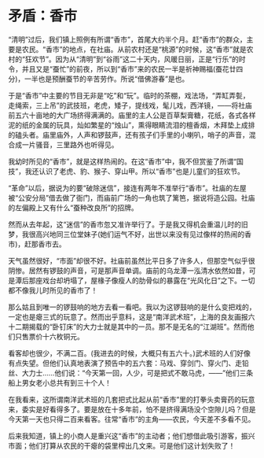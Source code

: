<link href="../../../css/style.css" rel="stylesheet" type="text/css" />

# 矛盾：香市

<div class="p">

“清明”过后，我们镇上照例有所谓“香市”，首尾大约半个月。赶“香市”的群众，主要是农民。“香市”的地点，在社庙。从前农村还是“桃源”的时候，这“香市”就是农村的“狂欢节”。因为从“清明”到“谷雨”这二十天内，风暖日丽，正是“行乐”的时令，并且又是“蚕忙”的前夜，所以到“香市”来的农民一半是祈神赐福(蚕花廿四分)，一半也是预酬蚕节的辛苦劳作。所说“借佛游春”是也。

于是“香市”中主要的节目无非是“吃”和“玩”。临时的茶棚，戏法场，“弄缸弄甏，走绳索，三上吊”的武技班，老虎，矮子，提线戏，髦儿戏，西洋镜，——将社庙前五六十亩地的大广场挤得满满的。庙里的主人公是百草梨膏糖，花纸，各式各样泥的纸的金属的玩具，灿如繁星的“烛山”，熏得眼睛流泪的檀香烟，木拜垫上成排的磕头者。庙里庙外，人声和锣鼓声，还有孩子们手里的小喇叭，哨子的声音，混合成一片骚音，三里路外也听得见。

我幼时所见的“香市”，就是这样热闹的。在这“香市”中，我不但赏鉴了所谓“国技”，我还认识了老虎、豹、猴子、穿山甲。所以“香市”也是儿童们的狂欢节。

“革命”以后，据说为的要“破除迷信”，接连有两年不准举行“香市”。社庙的左屋被“公安分局”借去做了衙门，而庙前广场的一角也筑了篱笆，据说将造公园。社庙的左偏殿上又有什么“蚕种改良所”的招牌。

然而从去年起，这“迷信”的香市忽又准许举行了。于是我又得机会重温儿时的旧梦，我很高兴地同三位堂妹子(她们运气不好，出世以来没有见过像样的热闹的香市)，赶那香市去。

天气虽然很好，“市面”却很不好。社庙前虽然比平日多了许多人，但那空气似乎很阴惨。居然有锣鼓的声音，可是那声音单调。庙前的乌龙潭一泓清水依然如昔，可是潭后那座戏台却坍塌了，屋椽子像瘦人的肋骨似的暴露在“光风化日”之下。一切都不像我儿时所见的香市了！

那么姑且到唯一的锣鼓响的地方去看一看吧。我以为这锣鼓响的是什么变把戏的，一定也是瘪三式的玩意了。然而出乎意料，这是“南洋武术班”，上海的良友画报六十二期揭载的“卧钉床”的大力士就是其中的一员。那不是无名的“江湖班”。然而他们只售票价十六枚铜元。

看客却也很少，不满二百。(我进去的时候，大概只有五六十。)武术班的人们好像有点失望。但他们认真地表演了预告中的五六套：马戏、穿剑门、穿火门、走铅丝、大力士……他们说：“今天第一回，人少，可是把式不敢马虎，——”他们三条船上男女老小总共有到三十个人！

在我看来，这所谓南洋武术班的几套把式比起从前“香市”里的打拳头卖膏药的玩意来，委实是好看得多了。要是放在十多年前，怕不是挤得满场没个空隙儿吗？但是今天第一天也只得二百来看客。往常“香市”的主角——农民，今天差不多看不见。

后来我知道，镇上的小商人是重兴这“香市”的主动者；他们想借此吸引游客，振兴市面；他们打算从农民的干瘪的袋里榨出几文来。可是他们这计划失败了！